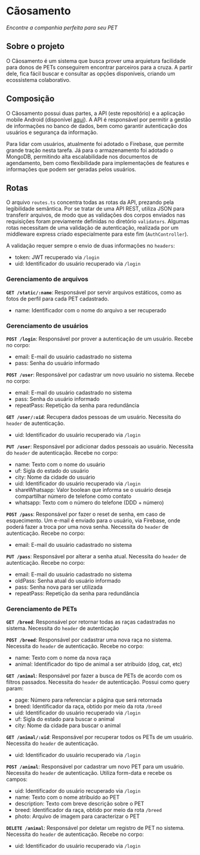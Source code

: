 # Cãosamento
*Encontre a companhia perfeita para seu PET*

## Sobre o projeto
O Cãosamento é um sistema que busca prover uma arquietura facilidade para donos de PETs conseguirem encontrar parceiros para a cruza. A partir dele, fica fácil buscar e consultar as opções disponíveis, criando um ecossistema colaborativo.

## Composição
O Cãosamento possui duas partes, a API (este reposítório) e a aplicação mobile Android (disponível [aqui](https://github.com/BrunoSantosPK/CaosamentoApp)). A API é responsável por permitir a gestão de informações no banco de dados, bem como garantir autenticação dos usuários e segurança da informação.

Para lidar com usuários, atualmente foi adotado o Firebase, que permite grande tração nesta tarefa. Já para o armazenamento foi adotado o MongoDB, permitindo alta escalabilidade nos documentos de agendamento, bem como flexibilidade para implementações de features e informações que podem ser geradas pelos usuários.

## Rotas
O arquivo `routes.ts` concentra todas as rotas da API, prezando pela legibilidade semântica. Por se tratar de uma API REST, utiliza JSON para transferir arquivos, de modo que as validações dos corpos enviados nas requisições foram previamente definidas no diretório `validators`. Algumas rotas necessitam de uma validação de autenticação, realizada por um middleware express criado especialmente para este fim (`AuthController`).

A validação requer sempre o envio de duas informações no `headers`:
- token: JWT recuperado via `/login`
- uid: Identificador do usuário recuperado via `/login`

### Gerenciamento de arquivos

**`GET /static/:name`**: Responsável por servir arquivos estáticos, como as fotos de perfil para cada PET cadastrado.
- name: Identificador com o nome do arquivo a ser recuperado

### Gerenciamento de usuários

**`POST /login`**: Responsável por prover a autenticação de um usuário. Recebe no corpo:
- email: E-mail do usuário cadastrado no sistema
- pass: Senha do usuário informado

**`POST /user`**: Responsável por cadastrar um novo usuário no sistema. Recebe no corpo:
- email: E-mail do usuário cadastrado no sistema
- pass: Senha do usuário informado
- repeatPass: Repetição da senha para redundância

**`GET /user/:uid`**: Recupera dados pessoas de um usuário. Necessita do `header` de autenticação.
- uid: Identificador do usuário recuperado via `/login`

**`PUT /user`**: Responsável por adicionar dados pessoais ao usuário. Necessita do `header` de autenticação. Recebe no corpo:
- name: Texto com o nome do usuário
- uf: Sigla do estado do usuário
- city: Nome da cidade do usuário
- uid: Identificador do usuário recuperado via `/login`
- shareWhatsapp: Valor boolean que informa se o usuário deseja compartilhar número de telefone como contato
- whatsapp: Texto com o número do telefone (DDD + número)

**`POST /pass`**: Responsável por fazer o reset de senha, em caso de esquecimento. Um e-mail é enviado para o usuário, via Firebase, onde poderá fazer a troca por uma nova senha. Necessita do `header` de autenticação. Recebe no corpo:
- email: E-mail do usuário cadastrado no sistema

**`PUT /pass`**: Responsável por alterar a senha atual. Necessita do `header` de autenticação. Recebe no corpo:
- email: E-mail do usuário cadastrado no sistema
- oldPass: Senha atual do usuário informado
- pass: Senha nova para ser utilizada
- repeatPass: Repetição da senha para redundância

### Gerenciamento de PETs

**`GET /breed`**: Responsável por retornar todas as raças cadastradas no sistema. Necessita do `header` de autenticação

**`POST /breed`**: Responsável por cadastrar uma nova raça no sistema. Necessita do `header` de autenticação. Recebe no corpo:
- name: Texto com o nome da nova raça
- animal: Identificador do tipo de animal a ser atribuído (dog, cat, etc)

**`GET /animal`**: Responsável por fazer a busca de PETs de acordo com os filtros passados. Necessita do `header` de autenticação. Possui como query param:
- page: Número para referenciar a página que será retornada
- breed: Identificador da raça, obtido por meio da rota `/breed`
- uid: Identificador do usuário recuperado via `/login`
- uf: Sigla do estado para buscar o animal
- city: Nome da cidade para buscar o animal

**`GET /animal/:uid`**: Responsável por recuperar todos os PETs de um usuário. Necessita do `header` de autenticação.
- uid: Identificador do usuário recuperado via `/login`

**`POST /animal`**: Responsável por cadastrar um novo PET para um usuário. Necessita do `header` de autenticação. Utiliza form-data e recebe os campos:
- uid: Identificador do usuário recuperado via `/login`
- name: Texto com o nome atribuído ao PET
- description: Texto com breve descrição sobre o PET
- breed: Identificador da raça, obtido por meio da rota `/breed`
- photo: Arquivo de imagem para caracterizar o PET

**`DELETE /animal`**: Responsável por deletar um registro de PET no sistema. Necessita do `header` de autenticação. Recebe no corpo:
- uid: Identificador do usuário recuperado via `/login`